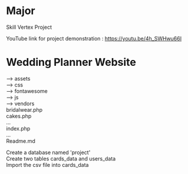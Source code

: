 # Major
 Skill Vertex Project
 
 YouTube link for project demonstration : https://youtu.be/4h_SWHwu66I
 # Wedding Planner Website
 
 --> assets <br/>
 --> css <br/>
 --> fontawesome <br/>
 --> js <br/>
 --> vendors <br/>
 bridalwear.php <br/>
 cakes.php <br/>
 ... <br/>
 index.php <br/>
 ... <br/>
 Readme.md <br/>
 
Create a database named 'project' <br/>
Create two tables cards_data and users_data <br/>
Import the csv file into cards_data <br/>



